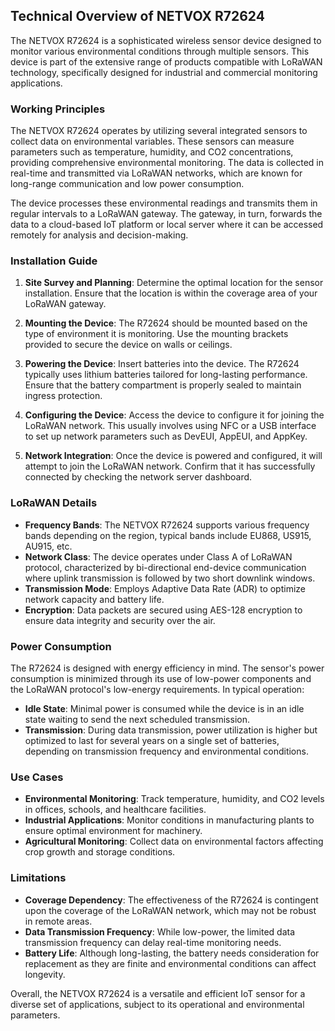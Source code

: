 ## Technical Overview of NETVOX R72624

The NETVOX R72624 is a sophisticated wireless sensor device designed to monitor various environmental conditions through multiple sensors. This device is part of the extensive range of products compatible with LoRaWAN technology, specifically designed for industrial and commercial monitoring applications.

### Working Principles

The NETVOX R72624 operates by utilizing several integrated sensors to collect data on environmental variables. These sensors can measure parameters such as temperature, humidity, and CO2 concentrations, providing comprehensive environmental monitoring. The data is collected in real-time and transmitted via LoRaWAN networks, which are known for long-range communication and low power consumption.

The device processes these environmental readings and transmits them in regular intervals to a LoRaWAN gateway. The gateway, in turn, forwards the data to a cloud-based IoT platform or local server where it can be accessed remotely for analysis and decision-making.

### Installation Guide

1. **Site Survey and Planning**: Determine the optimal location for the sensor installation. Ensure that the location is within the coverage area of your LoRaWAN gateway.

2. **Mounting the Device**: The R72624 should be mounted based on the type of environment it is monitoring. Use the mounting brackets provided to secure the device on walls or ceilings.

3. **Powering the Device**: Insert batteries into the device. The R72624 typically uses lithium batteries tailored for long-lasting performance. Ensure that the battery compartment is properly sealed to maintain ingress protection.

4. **Configuring the Device**: Access the device to configure it for joining the LoRaWAN network. This usually involves using NFC or a USB interface to set up network parameters such as DevEUI, AppEUI, and AppKey.

5. **Network Integration**: Once the device is powered and configured, it will attempt to join the LoRaWAN network. Confirm that it has successfully connected by checking the network server dashboard.

### LoRaWAN Details

- **Frequency Bands**: The NETVOX R72624 supports various frequency bands depending on the region, typical bands include EU868, US915, AU915, etc.
- **Network Class**: The device operates under Class A of LoRaWAN protocol, characterized by bi-directional end-device communication where uplink transmission is followed by two short downlink windows.
- **Transmission Mode**: Employs Adaptive Data Rate (ADR) to optimize network capacity and battery life.
- **Encryption**: Data packets are secured using AES-128 encryption to ensure data integrity and security over the air.

### Power Consumption

The R72624 is designed with energy efficiency in mind. The sensor's power consumption is minimized through its use of low-power components and the LoRaWAN protocol's low-energy requirements. In typical operation:

- **Idle State**: Minimal power is consumed while the device is in an idle state waiting to send the next scheduled transmission.
- **Transmission**: During data transmission, power utilization is higher but optimized to last for several years on a single set of batteries, depending on transmission frequency and environmental conditions.

### Use Cases

- **Environmental Monitoring**: Track temperature, humidity, and CO2 levels in offices, schools, and healthcare facilities.
- **Industrial Applications**: Monitor conditions in manufacturing plants to ensure optimal environment for machinery.
- **Agricultural Monitoring**: Collect data on environmental factors affecting crop growth and storage conditions.

### Limitations

- **Coverage Dependency**: The effectiveness of the R72624 is contingent upon the coverage of the LoRaWAN network, which may not be robust in remote areas.
- **Data Transmission Frequency**: While low-power, the limited data transmission frequency can delay real-time monitoring needs.
- **Battery Life**: Although long-lasting, the battery needs consideration for replacement as they are finite and environmental conditions can affect longevity.

Overall, the NETVOX R72624 is a versatile and efficient IoT sensor for a diverse set of applications, subject to its operational and environmental parameters.